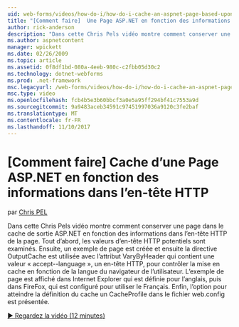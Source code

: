 ```yaml
---
uid: web-forms/videos/how-do-i/how-do-i-cache-an-aspnet-page-based-upon-information-in-the-http-header
title: "[Comment faire]  Une Page ASP.NET en fonction des informations dans l’en-tête HTTP de cache | Documents Microsoft"
author: rick-anderson
description: "Dans cette Chris Pels vidéo montre comment conserver une page dans le cache de sortie ASP.NET en fonction des informations dans l’en-tête HTTP de la page. Premier, les titres d’i HTTP potentielle..."
ms.author: aspnetcontent
manager: wpickett
ms.date: 02/26/2009
ms.topic: article
ms.assetid: 0f8df1bd-080a-4eeb-980c-c2fbb05d30c2
ms.technology: dotnet-webforms
ms.prod: .net-framework
msc.legacyurl: /web-forms/videos/how-do-i/how-do-i-cache-an-aspnet-page-based-upon-information-in-the-http-header
msc.type: video
ms.openlocfilehash: fcb4b5e3b60bbcf3a0e5a95ff294bf41c7553a9d
ms.sourcegitcommit: 9a9483aceb34591c97451997036a9120c3fe2baf
ms.translationtype: MT
ms.contentlocale: fr-FR
ms.lasthandoff: 11/10/2017
---
```

<a name="how-do-i--cache-an-aspnet-page-based-upon-information-in-the-http-header"></a>[Comment faire]  Cache d’une Page ASP.NET en fonction des informations dans l’en-tête HTTP
====================
par [Chris PEL](https://twitter.com/chrispels)

Dans cette Chris Pels vidéo montre comment conserver une page dans le cache de sortie ASP.NET en fonction des informations dans l’en-tête HTTP de la page. Tout d’abord, les valeurs d’en-tête HTTP potentiels sont examinés. Ensuite, un exemple de page est créée et ensuite la directive OutputCache est utilisée avec l’attribut VaryByHeader qui contient une valeur « accept--language », un en-tête HTTP, pour contrôler la mise en cache en fonction de la langue du navigateur de l’utilisateur. L’exemple de page est affiché dans Internet Explorer qui est définie pour l’anglais, puis dans FireFox, qui est configuré pour utiliser le Français. Enfin, l’option pour atteindre la définition du cache un CacheProfile dans le fichier web.config est présentée.

[&#9654; Regardez la vidéo (12 minutes)](https://channel9.msdn.com/Blogs/ASP-NET-Site-Videos/how-do-i-cache-an-aspnet-page-based-upon-information-in-the-http-header)
